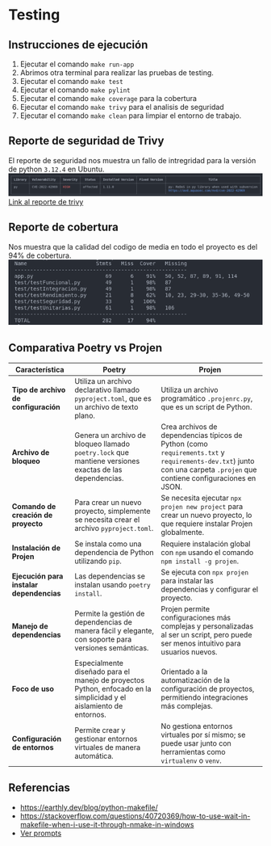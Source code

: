 # Testing


## Instrucciones de ejecución
1. Ejecutar el comando `make run-app`
2. Abrimos otra terminal para realizar las pruebas de testing.
3. Ejecutar el comando `make test`
4. Ejecutar el comando `make pylint`
5. Ejecutar el comando `make coverage` para la cobertura
6. Ejecutar el comando `make trivy` para el analisis de seguridad
7. Ejecutar el comando `make clean` para limpiar el entorno de trabajo.

## Reporte de seguridad de Trivy
El reporte de seguridad nos muestra un fallo de intregridad para la versión de python `3.12.4` en Ubuntu. 
![Reporte de seguridad de trivy](image.png)
[Link al reporte de trivy](https://avd.aquasec.com/nvd/cve-2022-42969)

## Reporte de cobertura
Nos muestra que la calidad del codigo de media en todo el proyecto es del 94% de cobertura.
![Reporte de cobertura](image-1.png)

## Comparativa Poetry vs Projen

| **Característica**              | **Poetry**                                                                                          | **Projen**                                                                                            |
|----------------------------------|-----------------------------------------------------------------------------------------------------|------------------------------------------------------------------------------------------------------|
| **Tipo de archivo de configuración** | Utiliza un archivo declarativo llamado `pyproject.toml`, que es un archivo de texto plano.         | Utiliza un archivo programático `.projenrc.py`, que es un script de Python.                        |
| **Archivo de bloqueo**           | Genera un archivo de bloqueo llamado `poetry.lock` que mantiene versiones exactas de las dependencias. | Crea archivos de dependencias típicos de Python (como `requirements.txt` y `requirements-dev.txt`) junto con una carpeta `.projen` que contiene configuraciones en JSON. |
| **Comando de creación de proyecto**| Para crear un nuevo proyecto, simplemente se necesita crear el archivo `pyproject.toml`.              | Se necesita ejecutar `npx projen new project` para crear un nuevo proyecto, lo que requiere instalar Projen globalmente. |
| **Instalación de Projen**        | Se instala como una dependencia de Python utilizando `pip`.                                         | Requiere instalación global con `npm` usando el comando `npm install -g projen`.                    |
| **Ejecución para instalar dependencias**| Las dependencias se instalan usando `poetry install`.                                               | Se ejecuta con `npx projen` para instalar las dependencias y configurar el proyecto.                |
| **Manejo de dependencias**       | Permite la gestión de dependencias de manera fácil y elegante, con soporte para versiones semánticas. | Projen permite configuraciones más complejas y personalizadas al ser un script, pero puede ser menos intuitivo para usuarios nuevos. |
| **Foco de uso**                  | Especialmente diseñado para el manejo de proyectos Python, enfocado en la simplicidad y el aislamiento de entornos. | Orientado a la automatización de la configuración de proyectos, permitiendo integraciones más complejas. |
| **Configuración de entornos**    | Permite crear y gestionar entornos virtuales de manera automática.                                   | No gestiona entornos virtuales por sí mismo; se puede usar junto con herramientas como `virtualenv` o `venv`. |


## Referencias
- https://earthly.dev/blog/python-makefile/
- https://stackoverflow.com/questions/40720369/how-to-use-wait-in-makefile-when-i-use-it-through-nmake-in-windows
- [Ver prompts](prompt.md)